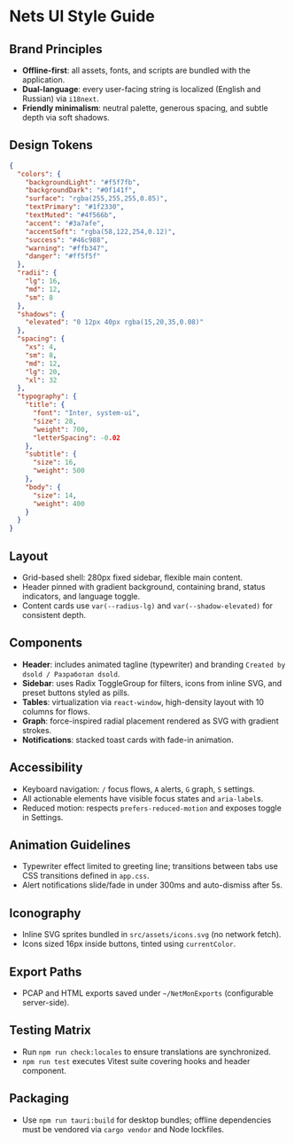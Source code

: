 # Nets UI Style Guide

## Brand Principles
- **Offline-first**: all assets, fonts, and scripts are bundled with the application.
- **Dual-language**: every user-facing string is localized (English and Russian) via `i18next`.
- **Friendly minimalism**: neutral palette, generous spacing, and subtle depth via soft shadows.

## Design Tokens
```json
{
  "colors": {
    "backgroundLight": "#f5f7fb",
    "backgroundDark": "#0f141f",
    "surface": "rgba(255,255,255,0.85)",
    "textPrimary": "#1f2330",
    "textMuted": "#4f566b",
    "accent": "#3a7afe",
    "accentSoft": "rgba(58,122,254,0.12)",
    "success": "#46c988",
    "warning": "#ffb347",
    "danger": "#ff5f5f"
  },
  "radii": {
    "lg": 16,
    "md": 12,
    "sm": 8
  },
  "shadows": {
    "elevated": "0 12px 40px rgba(15,20,35,0.08)"
  },
  "spacing": {
    "xs": 4,
    "sm": 8,
    "md": 12,
    "lg": 20,
    "xl": 32
  },
  "typography": {
    "title": {
      "font": "Inter, system-ui",
      "size": 28,
      "weight": 700,
      "letterSpacing": -0.02
    },
    "subtitle": {
      "size": 16,
      "weight": 500
    },
    "body": {
      "size": 14,
      "weight": 400
    }
  }
}
```

## Layout
- Grid-based shell: 280px fixed sidebar, flexible main content.
- Header pinned with gradient background, containing brand, status indicators, and language toggle.
- Content cards use `var(--radius-lg)` and `var(--shadow-elevated)` for consistent depth.

## Components
- **Header**: includes animated tagline (typewriter) and branding `Created by dsold / Разработал dsold`.
- **Sidebar**: uses Radix ToggleGroup for filters, icons from inline SVG, and preset buttons styled as pills.
- **Tables**: virtualization via `react-window`, high-density layout with 10 columns for flows.
- **Graph**: force-inspired radial placement rendered as SVG with gradient strokes.
- **Notifications**: stacked toast cards with fade-in animation.

## Accessibility
- Keyboard navigation: `/` focus flows, `A` alerts, `G` graph, `S` settings.
- All actionable elements have visible focus states and `aria-label`s.
- Reduced motion: respects `prefers-reduced-motion` and exposes toggle in Settings.

## Animation Guidelines
- Typewriter effect limited to greeting line; transitions between tabs use CSS transitions defined in `app.css`.
- Alert notifications slide/fade in under 300ms and auto-dismiss after 5s.

## Iconography
- Inline SVG sprites bundled in `src/assets/icons.svg` (no network fetch).
- Icons sized 16px inside buttons, tinted using `currentColor`.

## Export Paths
- PCAP and HTML exports saved under `~/NetMonExports` (configurable server-side).

## Testing Matrix
- Run `npm run check:locales` to ensure translations are synchronized.
- `npm run test` executes Vitest suite covering hooks and header component.

## Packaging
- Use `npm run tauri:build` for desktop bundles; offline dependencies must be vendored via `cargo vendor` and Node lockfiles.
